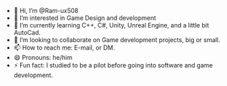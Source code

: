- 👋 Hi, I’m @Ram-ux508
- 👀 I’m interested in Game Design and development
- 🌱 I’m currently learning C++, C#, Unity, Unreal Engine, and a little bit AutoCad.
- 💞️ I’m looking to collaborate on Game development projects, big or small.
- 📫 How to reach me: E-mail, or DM.
- 😄 Pronouns: he/him
- ⚡ Fun fact: I studied to be a pilot before going into software and game development.

<!---
Ram-ux508/Ram-ux508 is a ✨ special ✨ repository because its `README.md` (this file) appears on your GitHub profile.
You can click the Preview link to take a look at your changes.
--->
